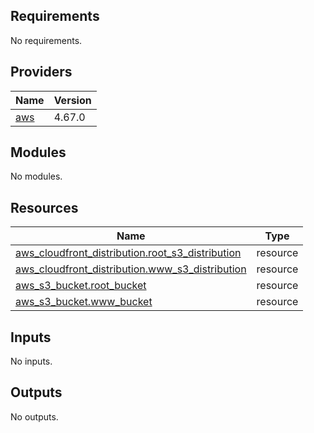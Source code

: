 <!-- BEGIN_TF_DOCS -->
## Requirements

No requirements.

## Providers

| Name | Version |
|------|---------|
| <a name="provider_aws"></a> [aws](#provider\_aws) | 4.67.0 |

## Modules

No modules.

## Resources

| Name | Type |
|------|------|
| [aws_cloudfront_distribution.root_s3_distribution](https://registry.terraform.io/providers/hashicorp/aws/latest/docs/resources/cloudfront_distribution) | resource |
| [aws_cloudfront_distribution.www_s3_distribution](https://registry.terraform.io/providers/hashicorp/aws/latest/docs/resources/cloudfront_distribution) | resource |
| [aws_s3_bucket.root_bucket](https://registry.terraform.io/providers/hashicorp/aws/latest/docs/resources/s3_bucket) | resource |
| [aws_s3_bucket.www_bucket](https://registry.terraform.io/providers/hashicorp/aws/latest/docs/resources/s3_bucket) | resource |

## Inputs

No inputs.

## Outputs

No outputs.
<!-- END_TF_DOCS -->